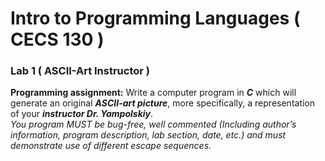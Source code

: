 # Intro to Programming Languages ( CECS 130 )

### Lab 1 ( ASCII-Art Instructor )
**Programming assignment:** Write a computer program in ***C*** which will generate an
original ***ASCII-art picture***, more specifically, a representation of your ***instructor Dr.
Yampolskiy***. \
*You program MUST be bug-free, well commented (Including author’s
information, program description, lab section, date, etc.) and must demonstrate use of
different escape sequences.*

